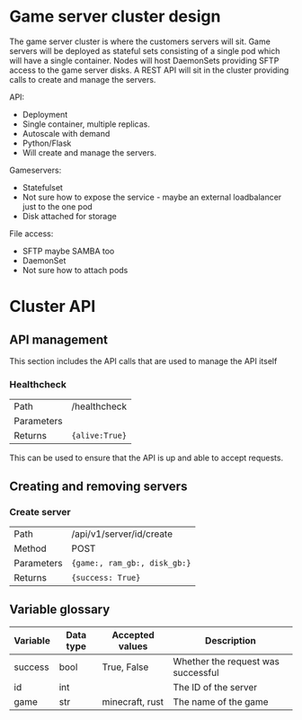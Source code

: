 # Game server cluster design

The game server cluster is where the customers servers will sit. Game servers will be deployed as stateful sets consisting of a single pod which will have a single container. Nodes will host DaemonSets providing SFTP access to the game server disks. A REST API will sit in the cluster providing calls to create and manage the servers.

API:
- Deployment
- Single container, multiple replicas.
- Autoscale with demand
- Python/Flask
- Will create and manage the servers.

Gameservers:
- Statefulset
- Not sure how to expose the service - maybe an external loadbalancer just to the one pod
- Disk attached for storage

File access:
- SFTP maybe SAMBA too
- DaemonSet
- Not sure how to attach pods

# Cluster API

## API management

This section includes the API calls that are used to manage the API itself

### Healthcheck

|||
|---|---|
|Path|/healthcheck|
|Parameters||
|Returns|`{alive:True}`|

This can be used to ensure that the API is up and able to accept requests.

## Creating and removing servers

### Create server

|||
|---|---|
|Path|/api/v1/server/id/create|
|Method|POST|
|Parameters|`{game:, ram_gb:, disk_gb:}`|
|Returns|`{success: True}`|




## Variable glossary

|Variable|Data type|Accepted values|Description|
|---|---|---|---|
|success|bool|True, False|Whether the request was successful|
|id|int||The ID of the server|
|game|str|minecraft, rust| The name of the game|

